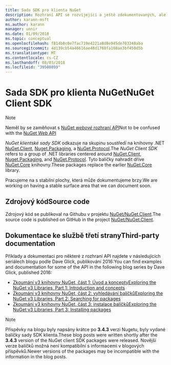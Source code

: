 ```yaml
---
title: Sada SDK pro klienta NuGet
description: Rozhraní API se rozvíjející a ještě zdokumentovaných, ale příklady jsou k dispozici na blogu Dave Glick.
author: karann-msft
ms.author: karann
manager: unnir
ms.date: 01/09/2018
ms.topic: conceptual
ms.openlocfilehash: f814b0c0e7fac719e4221a8d8e945de703348aba
ms.sourcegitcommit: 4d139cb54a46616ae48d1768fa108ae3bf450d5b
ms.translationtype: MT
ms.contentlocale: cs-CZ
ms.lasthandoff: 08/03/2018
ms.locfileid: "39508059"
---
```

# <a name="nuget-client-sdk"></a><span data-ttu-id="d12bc-103">Sada SDK pro klienta NuGet</span><span class="sxs-lookup"><span data-stu-id="d12bc-103">NuGet Client SDK</span></span>

> [!Note]
> <span data-ttu-id="d12bc-104">Neměl by se zaměňovat s [NuGet *webové* rozhraní API](https://docs.microsoft.com/en-us/nuget/api/overview)</span><span class="sxs-lookup"><span data-stu-id="d12bc-104">Not to be confused with the [NuGet *Web* API](https://docs.microsoft.com/en-us/nuget/api/overview)</span></span>

<span data-ttu-id="d12bc-105">*NuGet klientské sady SDK* odkazuje na skupinu soustředí na knihovny .NET [NuGet.Client](https://www.nuget.org/packages/NuGet.Client), [Nuget.Packaging](https://www.nuget.org/packages/NuGet.Packaging), a [NuGet.Protocol](https://www.nuget.org/packages/NuGet.Protocol).</span><span class="sxs-lookup"><span data-stu-id="d12bc-105">The *NuGet Client SDK* refers to a group of .NET libraries centered around [NuGet.Client](https://www.nuget.org/packages/NuGet.Client), [Nuget.Packaging](https://www.nuget.org/packages/NuGet.Packaging), and [NuGet.Protocol](https://www.nuget.org/packages/NuGet.Protocol).</span></span> <span data-ttu-id="d12bc-106">Tyto balíčky nahradit dříve [NuGet.Core](https://www.nuget.org/packages/NuGet.Core/) knihovny.</span><span class="sxs-lookup"><span data-stu-id="d12bc-106">These packages replace the earlier [NuGet.Core](https://www.nuget.org/packages/NuGet.Core/) library.</span></span>

<span data-ttu-id="d12bc-107">Pracujeme na s stabilní plochy, která může dokumentujeme brzy.</span><span class="sxs-lookup"><span data-stu-id="d12bc-107">We are working on having a stable surface area that we can document soon.</span></span>

## <a name="source-code"></a><span data-ttu-id="d12bc-108">Zdrojový kód</span><span class="sxs-lookup"><span data-stu-id="d12bc-108">Source code</span></span>

<span data-ttu-id="d12bc-109">Zdrojový kód se publikoval na Githubu v projektu [NuGet/NuGet.Client](https://github.com/NuGet/NuGet.Client).</span><span class="sxs-lookup"><span data-stu-id="d12bc-109">The source code is published on GitHub in the project [NuGet/NuGet.Client](https://github.com/NuGet/NuGet.Client).</span></span>

## <a name="third-party-documentation"></a><span data-ttu-id="d12bc-110">Dokumentace ke službě třetí strany</span><span class="sxs-lookup"><span data-stu-id="d12bc-110">Third-party documentation</span></span>

<span data-ttu-id="d12bc-111">Příklady a dokumentaci pro některé z rozhraní API najdete v následujících seriálech blogu podle Dave Glick, publikování 2016:</span><span class="sxs-lookup"><span data-stu-id="d12bc-111">You can find examples and documentation for some of the API in the following blog series by Dave Glick, published 2016:</span></span>

- [<span data-ttu-id="d12bc-112">Zkoumání v3 knihovny NuGet, část 1: Úvod a koncepty</span><span class="sxs-lookup"><span data-stu-id="d12bc-112">Exploring the NuGet v3 Libraries, Part 1: Introduction and concepts</span></span>](http://daveaglick.com/posts/exploring-the-nuget-v3-libraries-part-1)
- [<span data-ttu-id="d12bc-113">Zkoumání v3 knihovny NuGet, část 2: vyhledávání balíčků</span><span class="sxs-lookup"><span data-stu-id="d12bc-113">Exploring the NuGet v3 Libraries, Part 2: Searching for packages</span></span>](http://daveaglick.com/posts/exploring-the-nuget-v3-libraries-part-2)
- [<span data-ttu-id="d12bc-114">Zkoumání v3 knihovny NuGet, část 3: instalace balíčků</span><span class="sxs-lookup"><span data-stu-id="d12bc-114">Exploring the NuGet v3 Libraries, Part 3: Installing packages</span></span>](http://daveaglick.com/posts/exploring-the-nuget-v3-libraries-part-3)

> [!Note]
> <span data-ttu-id="d12bc-115">Příspěvky na blogu byly napsány krátce po **3.4.3** verzi Nugetu, byly vydané balíčky sady SDK klienta.</span><span class="sxs-lookup"><span data-stu-id="d12bc-115">These blog posts were written shortly after the **3.4.3** version of the NuGet client SDK packages were released.</span></span>
> <span data-ttu-id="d12bc-116">Novější verze balíčků možná není kompatibilní s informacemi v blogových příspěvků.</span><span class="sxs-lookup"><span data-stu-id="d12bc-116">Newer versions of the packages may be incompatible with the information in the blog posts.</span></span>
